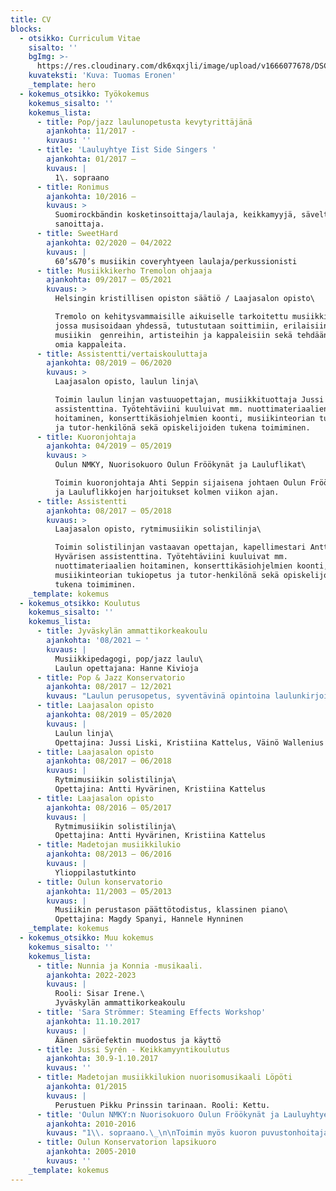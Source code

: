 ```yaml
---
title: CV
blocks:
  - otsikko: Curriculum Vitae
    sisalto: ''
    bgImg: >-
      https://res.cloudinary.com/dk6xqxjli/image/upload/v1666077678/DSC04398_uqc6vu.jpg
    kuvateksti: 'Kuva: Tuomas Eronen'
    _template: hero
  - kokemus_otsikko: Työkokemus
    kokemus_sisalto: ''
    kokemus_lista:
      - title: Pop/jazz laulunopetusta kevytyrittäjänä
        ajankohta: 11/2017 -
        kuvaus: ''
      - title: 'Lauluyhtye Iist Side Singers '
        ajankohta: 01/2017 –
        kuvaus: |
          1\. sopraano
      - title: Ronimus
        ajankohta: 10/2016 –
        kuvaus: >
          Suomirockbändin kosketinsoittaja/laulaja, keikkamyyjä, säveltäjä ja
          sanoittaja.
      - title: SweetHard
        ajankohta: 02/2020 – 04/2022
        kuvaus: |
          60’s&70’s musiikin coveryhtyeen laulaja/perkussionisti
      - title: Musiikkikerho Tremolon ohjaaja
        ajankohta: 09/2017 – 05/2021
        kuvaus: >
          Helsingin kristillisen opiston säätiö / Laajasalon opisto\

          Tremolo on kehitysvammaisille aikuiselle tarkoitettu musiikkikerho,
          jossa musisoidaan yhdessä, tutustutaan soittimiin, erilaisiin
          musiikin  genreihin, artisteihin ja kappaleisiin sekä tehdään myös
          omia kappaleita.
      - title: Assistentti/vertaiskouluttaja
        ajankohta: 08/2019 – 06/2020
        kuvaus: >
          Laajasalon opisto, laulun linja\

          Toimin laulun linjan vastuuopettajan, musiikkituottaja Jussi Liskin
          assistenttina. Työtehtäviini kuuluivat mm. nuottimateriaalien
          hoitaminen, konserttikäsiohjelmien koonti, musiikinteorian tukiopetus
          ja tutor-henkilönä sekä opiskelijoiden tukena toimiminen.
      - title: Kuoronjohtaja
        ajankohta: 04/2019 – 05/2019
        kuvaus: >
          Oulun NMKY, Nuorisokuoro Oulun Fröökynät ja Lauluflikat\

          Toimin kuoronjohtaja Ahti Seppin sijaisena johtaen Oulun Fröökynöiden
          ja Lauluflikkojen harjoitukset kolmen viikon ajan.
      - title: Assistentti
        ajankohta: 08/2017 – 05/2018
        kuvaus: >
          Laajasalon opisto, rytmimusiikin solistilinja\

          Toimin solistilinjan vastaavan opettajan, kapellimestari Antti
          Hyvärisen assistenttina. Työtehtäviini kuuluivat mm.
          nuottimateriaalien hoitaminen, konserttikäsiohjelmien koonti,
          musiikinteorian tukiopetus ja tutor-henkilönä sekä opiskelijoiden
          tukena toimiminen.
    _template: kokemus
  - kokemus_otsikko: Koulutus
    kokemus_sisalto: ''
    kokemus_lista:
      - title: Jyväskylän ammattikorkeakoulu
        ajankohta: '08/2021 – '
        kuvaus: |
          Musiikkipedagogi, pop/jazz laulu\
          Laulun opettajana: Hanne Kivioja
      - title: Pop & Jazz Konservatorio
        ajankohta: 08/2017 – 12/2021
        kuvaus: "Laulun perusopetus, syventävinä opintoina laulunkirjoitus\\\nOpettajina: Jenni Ahlsved, Nelli Saarikoski,\_Lotta Rautiainen (laulunkirjoitus)\_\n"
      - title: Laajasalon opisto
        ajankohta: 08/2019 – 05/2020
        kuvaus: |
          Laulun linja\
          Opettajina: Jussi Liski, Kristiina Kattelus, Väinö Wallenius
      - title: Laajasalon opisto
        ajankohta: 08/2017 – 06/2018
        kuvaus: |
          Rytmimusiikin solistilinja\
          Opettajina: Antti Hyvärinen, Kristiina Kattelus
      - title: Laajasalon opisto
        ajankohta: 08/2016 – 05/2017
        kuvaus: |
          Rytmimusiikin solistilinja\
          Opettajina: Antti Hyvärinen, Kristiina Kattelus
      - title: Madetojan musiikkilukio
        ajankohta: 08/2013 – 06/2016
        kuvaus: |
          Ylioppilastutkinto
      - title: Oulun konservatorio
        ajankohta: 11/2003 – 05/2013
        kuvaus: |
          Musiikin perustason päättötodistus, klassinen piano\
          Opettajina: Magdy Spanyi, Hannele Hynninen
    _template: kokemus
  - kokemus_otsikko: Muu kokemus
    kokemus_sisalto: ''
    kokemus_lista:
      - title: Nunnia ja Konnia -musikaali.
        ajankohta: 2022-2023
        kuvaus: |
          Rooli: Sisar Irene.\
          Jyväskylän ammattikorkeakoulu
      - title: 'Sara Strömmer: Steaming Effects Workshop'
        ajankohta: 11.10.2017
        kuvaus: |
          Äänen säröefektin muodostus ja käyttö
      - title: Jussi Syrén - Keikkamyyntikoulutus
        ajankohta: 30.9-1.10.2017
        kuvaus: ''
      - title: Madetojan musiikkilukion nuorisomusikaali Löpöti
        ajankohta: 01/2015
        kuvaus: |
          Perustuen Pikku Prinssin tarinaan. Rooli: Kettu.
      - title: 'Oulun NMKY:n Nuorisokuoro Oulun Fröökynät ja Lauluyhtye Friidut'
        ajankohta: 2010-2016
        kuvaus: "1\\. sopraano.\_\n\nToimin myös kuoron puvustonhoitajana (v.2011-14) sekä kuoroneuvoston puheenjohtajana (v.2014-16). Olen myös toiminut muissa vastuutehtävissä mm. lipunkantajana.\_\n"
      - title: Oulun Konservatorion lapsikuoro
        ajankohta: 2005-2010
        kuvaus: ''
    _template: kokemus
---
```








